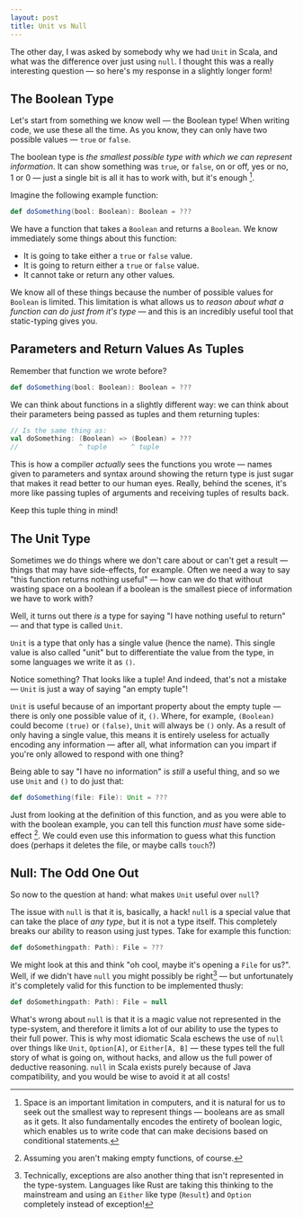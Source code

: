 ```yaml
---
layout: post
title: Unit vs Null
---
```


The other day, I was asked by somebody why we had `Unit` in Scala, and what was the difference over just using `null`. I thought this was a really interesting question — so here's my response in a slightly longer form!

## The Boolean Type

Let's start from something we know well — the Boolean type! When writing code, we use these all the time. As you know, they can only have two possible values — `true` or `false`.

The boolean type is _the smallest possible type with which we can represent information_. It can show something was `true`, or `false`, on or off, yes or no, 1 or 0 — just a single bit is all it has to work with, but it's enough [^1].

Imagine the following example function:

```scala
def doSomething(bool: Boolean): Boolean = ???
```

We have a function that takes a `Boolean` and returns a `Boolean`. We know immediately some things about this function:

* It is going to take either a `true` or `false` value.
* It is going to return either a `true` or `false` value.
* It cannot take or return any other values.

We know all of these things because the number of possible values for `Boolean` is limited. This limitation is what allows us to _reason about what a function can do just from it's type_ — and this is an incredibly useful tool that static-typing gives you.

## Parameters and Return Values As Tuples

Remember that function we wrote before?

```scala
def doSomething(bool: Boolean): Boolean = ???
```

We can think about functions in a slightly different way: we can think about their parameters being passed as tuples and them returning tuples:

```scala
// Is the same thing as:
val doSomething: (Boolean) => (Boolean) = ???
//               ^ tuple      ^ tuple
```

This is how a compiler _actually_ sees the functions you wrote — names given to parameters and syntax around showing the return type is just sugar that makes it read better to our human eyes. Really, behind the scenes, it's more like passing tuples of arguments and receiving tuples of results back.

Keep this tuple thing in mind!

## The Unit Type

Sometimes we do things where we don't care about or can't get a result — things that may have side-effects, for example. Often we need a way to say "this function returns nothing useful" — how can we do that without wasting space on a boolean if a boolean is the smallest piece of information we have to work with?

Well, it turns out there _is_ a type for saying "I have nothing useful to return" — and that type is called `Unit`.

`Unit` is a type that only has a single value (hence the name). This single value is also called "unit" but to differentiate the value from the type, in some languages we write it as `()`.

Notice something? That looks like a tuple! And indeed, that's not a mistake — `Unit` is just a way of saying "an empty tuple"!

`Unit` is useful because of an important property about the empty tuple
— there is only one possible value of it, `()`. Where, for example, `(Boolean)` could become `(true)` or `(false)`, `Unit` will always be `()` only. As a result of only having a single value, this means it is entirely useless for actually encoding any information — after all, what information can you impart if you're only allowed to respond with one thing?

Being able to say "I have no information" is _still_ a useful thing, and so we use `Unit` and `()` to do just that:

```scala
def doSomething(file: File): Unit = ???
```

Just from looking at the definition of this function, and as you were able to with the boolean example, you can tell this function _must_ have some side-effect [^2]. We could even use this information to guess what this function does (perhaps it deletes the file, or maybe calls `touch`?)

## Null: The Odd One Out

So now to the question at hand: what makes `Unit` useful over `null`?

The issue with `null` is that it is, basically, a hack! `null` is a special value that can take the place of _any type_, but it is not a type itself. This completely breaks our ability to reason using just types. Take for example this function:

```scala
def doSomethingpath: Path): File = ???
```

We might look at this and think "oh cool, maybe it's opening a `File` for us?". Well, if we didn't have `null` you might possibly be right[^3] — but unfortunately it's completely valid for this function to be implemented thusly:

```scala
def doSomethingpath: Path): File = null
```

What's wrong about `null` is that it is a magic value not represented in the type-system, and therefore it limits a lot of our ability to use the types to their full power. This is why most idiomatic Scala eschews the use of `null` over things like `Unit`, `Option[A]`, or `Either[A, B]` — these types tell the full story of what is going on, without hacks, and allow us the full power of deductive reasoning. `null` in Scala exists purely because of Java compatibility, and you would be wise to avoid it at all costs!

[^1]: Space is an important limitation in computers, and it is natural for us to seek out the smallest way to represent things — booleans are as small as it gets. It also fundamentally encodes the entirety of boolean logic, which enables us to write code that can make decisions based on conditional statements.
[^2]: Assuming you aren't making empty functions, of course.
[^3]: Technically, exceptions are also another thing that isn't represented in the type-system. Languages like Rust are taking this thinking to the mainstream and using an `Either` like type (`Result`) and `Option` completely instead of exception!
